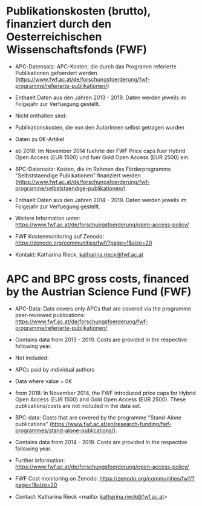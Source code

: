 # Publikationskosten (brutto), finanziert durch den Oesterreichischen Wissenschaftsfonds (FWF) #

* APC-Datensatz: APC-Kosten, die durch das Programm referierte Publikationen gefoerdert werden (https://www.fwf.ac.at/de/forschungsfoerderung/fwf-programme/referierte-publikationen/)
* Enthaelt Daten aus den Jahren 2013 - 2019. Daten werden jeweils im Folgejahr zur Verfuegung gestellt.

* Nicht enthalten sind:
* Publikationskosten, die von den AutorInnen selbst getragen wurden
* Daten zu 0€-Artikel
* ab 2018: Im November 2014 fuehrte der FWF Price caps fuer Hybrid Open Access (EUR 1500) und fuer Gold Open Access (EUR 2500) ein.

* BPC-Datensatz: Kosten, die im Rahmen des Förderprogramms "Selbststaendige Publikationen" finanziert werden (https://www.fwf.ac.at/de/forschungsfoerderung/fwf-programme/selbststaendige-publikationen/)
* Enthaelt Daten aus den Jahren 2014 - 2019. Daten werden jeweils im Folgejahr zur Verfuegung gestellt.

* Weitere Information unter: https://www.fwf.ac.at/de/forschungsfoerderung/open-access-policy/
* FWF Kostenmonitoring auf Zenodo: https://zenodo.org/communities/fwf/?page=1&size=20

* Kontakt: Katharina Rieck, katharina.rieck@fwf.ac.at



# APC and BPC gross costs, financed by the Austrian Science Fund (FWF) #


* APC-Data: Data covers only APCs that are covered via the programme peer-reviewed publications: https://www.fwf.ac.at/de/forschungsfoerderung/fwf-programme/referierte-publikationen/
* Contains data from 2013 - 2019. Costs are provided in the respective following year.

* Not included:
* APCs paid by individual authors
* Data where value = 0€
* from 2018: In November 2014, the FWF introduced price caps for Hybrid Open Access (EUR 1500) and Gold Open Access (EUR 2500). These publications/costs are not included in the data set.  

* BPC-data: Costs that are covered by the programme "Stand-Alone publications" (https://www.fwf.ac.at/en/research-funding/fwf-programmes/stand-alone-publications/).
* Contains data from 2014 - 2019. Costs are provided in the respective following year.


* Further information: https://www.fwf.ac.at/de/forschungsfoerderung/open-access-policy/
* FWF Cost monitoring on Zenodo: https://zenodo.org/communities/fwf/?page=1&size=20

* Contact: Katharina Rieck <mailto: katharina.rieck@fwf.ac.at>
